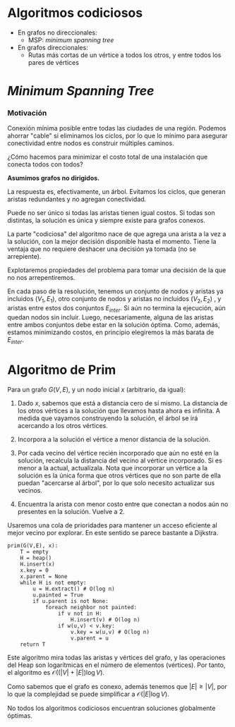 # Algoritmos codiciosos

- En grafos no direccionales:
  - MSP: _minimum spanning tree_
- En grafos direccionales:
  - Rutas más cortas de un vértice a 
  todos los otros, y entre todos los 
  pares de vértices

# _Minimum Spanning Tree_

### Motivación

Conexión mínima posible entre todas
las ciudades de una región. Podemos
ahorrar "cable" si eliminamos los 
ciclos, por lo que lo mínimo para 
asegurar conectividad entre nodos es
construir múltiples caminos.

¿Cómo hacemos para minimizar el costo
total de una instalación que conecta
todos con todos?

**Asumimos grafos no dirigidos.**

La respuesta es, efectivamente, un 
árbol. Evitamos los ciclos, que 
generan aristas redundantes y no 
agregan conectividad.

Puede no ser único si todas las 
aristas tienen igual costos. Si todas 
son distintas, la solución es única y 
siempre existe para grafos conexos.

La parte "codiciosa" del algoritmo nace
de que agrega una arista a la vez a la
solución, con la mejor decisión 
disponible hasta el momento. Tiene la 
ventaja que no requiere deshacer una 
decisión ya tomada (no se arrepiente).

Explotaremos propiedades del problema
para tomar una decisión de la que no 
nos arrepentiremos.

En cada paso de la resolución, tenemos
un conjunto de nodos y aristas ya 
incluidos ($V_1, E_1$), otro conjunto 
de nodos y aristas no incluidos ($V_2, 
E_2$) , y aristas entre 
estos dos conjuntos $E_{inter}$. 
Si aún no termina 
la ejecución, aún quedan nodos sin 
incluir. Luego, necesariamente, alguna 
de las aristas entre ambos conjuntos 
debe estar en la solución óptima. 
Como, además, estamos minimizando 
costos, en principio elegiremos la más 
barata de $E_{inter}$.

# Algoritmo de Prim
Para un grafo $G(V,E)$, y un nodo 
inicial $x$ (arbitrario, da igual):

1. Dado $x$, sabemos que está a 
   distancia cero de sí mismo. La 
   distancia de los otros vértices a 
   la solución que llevamos hasta 
   ahora es infinita. A medida que 
   vayamos construyendo la solución, 
   el árbol se irá acercando a los 
   otros vértices.

2. Incorpora a la solución el vértice
   a menor distancia de la solución.

3. Por cada vecino del vértice recién 
   incorporado que aún no esté en la 
   solución, recalcula la distancia 
   del vecino al vértice incorporado. 
   Si es menor a la actual, 
   actualízala. Nota que incorporar un 
   vértice a la solución es la única 
   forma que otros vértices que no son 
   parte de ella puedan "acercarse al 
   árbol", por lo que solo necesito 
   actualizar sus vecinos.

4. Encuentra la arista con menor costo
   entre que conectan a nodos aún 
   no presentes en la solución. Vuelve a 2.


Usaremos una cola de prioridades para
mantener un acceso eficiente al mejor
vecino por explorar. En este sentido 
se parece bastante a Dijkstra. 

```
prim(G(V,E), x):
    T = empty
    H = heap()
    H.insert(x)
    x.key = 0
    x.parent = None
    while H is not empty:
        u = H.extract() # O(log n)
        u.painted = True
        if u.parent is not None:
            foreach neighbor not painted:
                if v not in H:
                    H.insert(v) # O(log n)
                if w(u,v) < v.key:
                    v.key = w(u,v) # O(log n)
                    v.parent = u
    return T
```

Este algoritmo mira todas las aristas y 
vértices del grafo, y las operaciones del 
Heap son logarítmicas en el número de 
elementos (vértices). Por tanto, el 
algoritmo
es $\mathcal{O}((|V| + |E|) \log V)$.

Como sabemos que el grafo es conexo, además
tenemos que $|E|\geq|V|$, por lo que la 
complejidad se puede simplificar a 
$\mathcal{O}(|E| \log V)$.

No todos los algoritmos codiciosos 
encuentran soluciones globalmente óptimas.